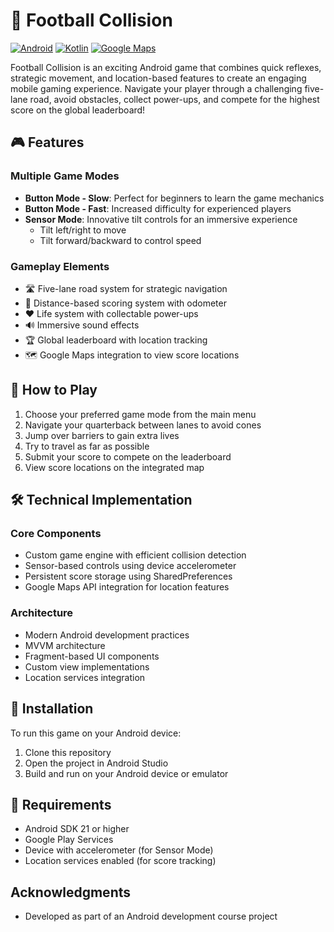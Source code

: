 # 🏈 Football Collision

[![Android](https://img.shields.io/badge/Android-3DDC84?style=for-the-badge&logo=android&logoColor=white)](https://www.android.com)
[![Kotlin](https://img.shields.io/badge/Kotlin-0095D5?&style=for-the-badge&logo=kotlin&logoColor=white)](https://kotlinlang.org)
[![Google Maps](https://img.shields.io/badge/Google_Maps-4285F4?style=for-the-badge&logo=google-maps&logoColor=white)](https://developers.google.com/maps)

Football Collision is an exciting Android game that combines quick reflexes, strategic movement, and location-based features to create an engaging mobile gaming experience. Navigate your player through a challenging five-lane road, avoid obstacles, collect power-ups, and compete for the highest score on the global leaderboard!

## 🎮 Features

### Multiple Game Modes
- **Button Mode - Slow**: Perfect for beginners to learn the game mechanics
- **Button Mode - Fast**: Increased difficulty for experienced players
- **Sensor Mode**: Innovative tilt controls for an immersive experience
    - Tilt left/right to move
    - Tilt forward/backward to control speed

### Gameplay Elements
- 🛣️ Five-lane road system for strategic navigation
- 📏 Distance-based scoring system with odometer
- ❤️ Life system with collectable power-ups
- 🔊 Immersive sound effects
- 🏆 Global leaderboard with location tracking
- 🗺️ Google Maps integration to view score locations

## 🎯 How to Play

1. Choose your preferred game mode from the main menu
2. Navigate your quarterback between lanes to avoid cones
3. Jump over barriers to gain extra lives
4. Try to travel as far as possible
5. Submit your score to compete on the leaderboard
6. View score locations on the integrated map

## 🛠️ Technical Implementation

### Core Components
- Custom game engine with efficient collision detection
- Sensor-based controls using device accelerometer
- Persistent score storage using SharedPreferences
- Google Maps API integration for location features

### Architecture
- Modern Android development practices
- MVVM architecture
- Fragment-based UI components
- Custom view implementations
- Location services integration


## 🔧 Installation

To run this game on your Android device:
1. Clone this repository
2. Open the project in Android Studio
3. Build and run on your Android device or emulator

## 🔑 Requirements

- Android SDK 21 or higher
- Google Play Services
- Device with accelerometer (for Sensor Mode)
- Location services enabled (for score tracking)

## Acknowledgments

- Developed as part of an Android development course project
